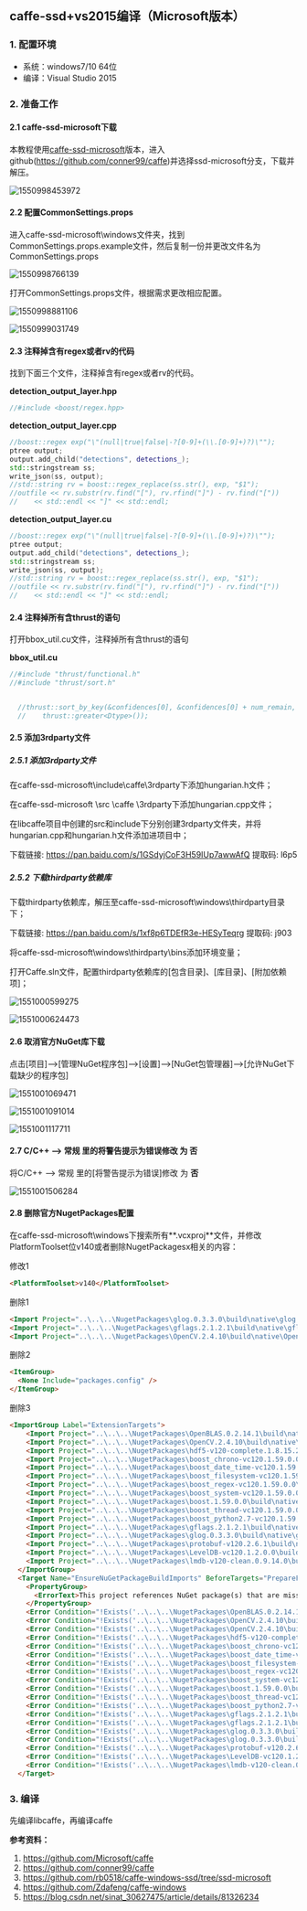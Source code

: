 ## caffe-ssd+vs2015编译（Microsoft版本）

### 1. 配置环境

- 系统：windows7/10 64位
- 编译：Visual Studio 2015

### 2. 准备工作

#### 2.1 caffe-ssd-microsoft下载

本教程使用[caffe-ssd-microsoft](https://github.com/conner99/caffe)版本，进入github(https://github.com/conner99/caffe)并选择ssd-microsoft分支，下载并解压。

![1550998453972](https://github.com/Zdafeng/caffe-ssd-microsoft-vs2015/tree/master/img/1550998453972.png)

#### 2.2 配置CommonSettings.props

进入caffe-ssd-microsoft\windows文件夹，找到CommonSettings.props.example文件，然后复制一份并更改文件名为CommonSettings.props

![1550998766139](https://github.com/Zdafeng/caffe-ssd-microsoft-vs2015/tree/master/img/1550998766139.png)

打开CommonSettings.props文件，根据需求更改相应配置。

![1550998881106](https://github.com/Zdafeng/caffe-ssd-microsoft-vs2015/tree/master/img/1550998881106.png)

![1550999031749](https://github.com/Zdafeng/caffe-ssd-microsoft-vs2015/tree/master/img/1550999031749.png)

#### 2.3 注释掉含有regex或者rv的代码

找到下面三个文件，注释掉含有regex或者rv的代码。

**detection_output_layer.hpp** 

```c++
//#include <boost/regex.hpp>
```

**detection_output_layer.cpp** 

```c++
//boost::regex exp("\"(null|true|false|-?[0-9]+(\\.[0-9]+)?)\"");
ptree output;
output.add_child("detections", detections_);
std::stringstream ss;
write_json(ss, output);
//std::string rv = boost::regex_replace(ss.str(), exp, "$1");
//outfile << rv.substr(rv.find("["), rv.rfind("]") - rv.find("["))
//    << std::endl << "]" << std::endl;
```

**detection_output_layer.cu**

```c++
//boost::regex exp("\"(null|true|false|-?[0-9]+(\\.[0-9]+)?)\"");
ptree output;
output.add_child("detections", detections_);
std::stringstream ss;
write_json(ss, output);
//std::string rv = boost::regex_replace(ss.str(), exp, "$1");
//outfile << rv.substr(rv.find("["), rv.rfind("]") - rv.find("["))
//    << std::endl << "]" << std::endl;
```

#### 2.4 注释掉所有含thrust的语句

打开bbox_util.cu文件，注释掉所有含thrust的语句

**bbox_util.cu**

```c++
//#include "thrust/functional.h"
//#include "thrust/sort.h"


  //thrust::sort_by_key(&confidences[0], &confidences[0] + num_remain, &idx[0],
  //    thrust::greater<Dtype>());
```

#### 2.5 添加3rdparty文件

##### 2.5.1 添加3rdparty文件

在caffe-ssd-microsoft\include\caffe\3rdparty下添加hungarian.h文件；

在caffe-ssd-microsoft \src \caffe \3rdparty下添加hungarian.cpp文件；

在libcaffe项目中创建的src和include下分别创建3rdparty文件夹，并将hungarian.cpp和hungarian.h文件添加进项目中；

下载链接: https://pan.baidu.com/s/1GSdyjCoF3H59IUp7awwAfQ 提取码: l6p5

##### 2.5.2 下载thirdparty依赖库

下载thirdparty依赖库，解压至caffe-ssd-microsoft\windows\thirdparty目录下；

下载链接: https://pan.baidu.com/s/1xf8p6TDEfR3e-HESyTeqrg 提取码: j903

将caffe-ssd-microsoft\windows\thirdparty\bins添加环境变量；

打开Caffe.sln文件，配置thirdparty依赖库的[包含目录]、[库目录]、[附加依赖项]；

![1551000599275](https://github.com/Zdafeng/caffe-ssd-microsoft-vs2015/tree/master/img/1551000599275.png)

![1551000624473](https://github.com/Zdafeng/caffe-ssd-microsoft-vs2015/tree/master/img/1551000624473.png)

#### 2.6 取消官方NuGet库下载

点击[项目]—>[管理NuGet程序包]—>[设置]—>[NuGet包管理器]—>[允许NuGet下载缺少的程序包]

![1551001069471](https://github.com/Zdafeng/caffe-ssd-microsoft-vs2015/tree/master/img/1551001069471.png)

![1551001091014](https://github.com/Zdafeng/caffe-ssd-microsoft-vs2015/tree/master/img/1551001091014.png)

![1551001117711](https://github.com/Zdafeng/caffe-ssd-microsoft-vs2015/tree/master/img/1551001117711.png)

#### 2.7 C/C++ –> 常规 里的将警告提示为错误修改 为 **否**

将C/C++ –> 常规 里的[将警告提示为错误]修改 为 **否**

![1551001506284](https://github.com/Zdafeng/caffe-ssd-microsoft-vs2015/tree/master/img/1551001506284.png)

#### 2.8 删除官方NugetPackages配置

在caffe-ssd-microsoft\windows下搜索所有**.vcxproj**文件，并修改PlatformToolset位v140或者删除NugetPackagesx相关的内容：

修改1

```html
<PlatformToolset>v140</PlatformToolset>
```

删除1

```html
<Import Project="..\..\..\NugetPackages\glog.0.3.3.0\build\native\glog.props" Condition="Exists('..\..\..\NugetPackages\glog.0.3.3.0\build\native\glog.props')" />
<Import Project="..\..\..\NugetPackages\gflags.2.1.2.1\build\native\gflags.props" Condition="Exists('..\..\..\NugetPackages\gflags.2.1.2.1\build\native\gflags.props')" />
<Import Project="..\..\..\NugetPackages\OpenCV.2.4.10\build\native\OpenCV.props" Condition="Exists('..\..\..\NugetPackages\OpenCV.2.4.10\build\native\OpenCV.props')" />
```

删除2

```html
<ItemGroup>
  <None Include="packages.config" />
</ItemGroup>
```

删除3

```html
<ImportGroup Label="ExtensionTargets">
    <Import Project="..\..\..\NugetPackages\OpenBLAS.0.2.14.1\build\native\openblas.targets" Condition="Exists('..\..\..\NugetPackages\OpenBLAS.0.2.14.1\build\native\openblas.targets')" />
    <Import Project="..\..\..\NugetPackages\OpenCV.2.4.10\build\native\OpenCV.targets" Condition="Exists('..\..\..\NugetPackages\OpenCV.2.4.10\build\native\OpenCV.targets')" />
    <Import Project="..\..\..\NugetPackages\hdf5-v120-complete.1.8.15.2\build\native\hdf5-v120.targets" Condition="Exists('..\..\..\NugetPackages\hdf5-v120-complete.1.8.15.2\build\native\hdf5-v120.targets')" />
    <Import Project="..\..\..\NugetPackages\boost_chrono-vc120.1.59.0.0\build\native\boost_chrono-vc120.targets" Condition="Exists('..\..\..\NugetPackages\boost_chrono-vc120.1.59.0.0\build\native\boost_chrono-vc120.targets')" />
    <Import Project="..\..\..\NugetPackages\boost_date_time-vc120.1.59.0.0\build\native\boost_date_time-vc120.targets" Condition="Exists('..\..\..\NugetPackages\boost_date_time-vc120.1.59.0.0\build\native\boost_date_time-vc120.targets')" />
    <Import Project="..\..\..\NugetPackages\boost_filesystem-vc120.1.59.0.0\build\native\boost_filesystem-vc120.targets" Condition="Exists('..\..\..\NugetPackages\boost_filesystem-vc120.1.59.0.0\build\native\boost_filesystem-vc120.targets')" />
    <Import Project="..\..\..\NugetPackages\boost_regex-vc120.1.59.0.0\build\native\boost_regex-vc120.targets" Condition="Exists('..\..\..\NugetPackages\boost_regex-vc120.1.59.0.0\build\native\boost_regex-vc120.targets')" />
	<Import Project="..\..\..\NugetPackages\boost_system-vc120.1.59.0.0\build\native\boost_system-vc120.targets" Condition="Exists('..\..\..\NugetPackages\boost_system-vc120.1.59.0.0\build\native\boost_system-vc120.targets')" />
  	<Import Project="..\..\..\NugetPackages\boost.1.59.0.0\build\native\boost.targets" Condition="Exists('..\..\..\NugetPackages\boost.1.59.0.0\build\native\boost.targets')" />
    <Import Project="..\..\..\NugetPackages\boost_thread-vc120.1.59.0.0\build\native\boost_thread-vc120.targets" Condition="Exists('..\..\..\NugetPackages\boost_thread-vc120.1.59.0.0\build\native\boost_thread-vc120.targets')" />
    <Import Project="..\..\..\NugetPackages\boost_python2.7-vc120.1.59.0.0\build\native\boost_python-vc120.targets" Condition="Exists('..\..\..\NugetPackages\boost_python2.7-vc120.1.59.0.0\build\native\boost_python-vc120.targets')" />
    <Import Project="..\..\..\NugetPackages\gflags.2.1.2.1\build\native\gflags.targets" Condition="Exists('..\..\..\NugetPackages\gflags.2.1.2.1\build\native\gflags.targets')" />
    <Import Project="..\..\..\NugetPackages\glog.0.3.3.0\build\native\glog.targets" Condition="Exists('..\..\..\NugetPackages\glog.0.3.3.0\build\native\glog.targets')" />
    <Import Project="..\..\..\NugetPackages\protobuf-v120.2.6.1\build\native\protobuf-v120.targets" Condition="Exists('..\..\..\NugetPackages\protobuf-v120.2.6.1\build\native\protobuf-v120.targets')" />
    <Import Project="..\..\..\NugetPackages\LevelDB-vc120.1.2.0.0\build\native\LevelDB-vc120.targets" Condition="Exists('..\..\..\NugetPackages\LevelDB-vc120.1.2.0.0\build\native\LevelDB-vc120.targets')" />
    <Import Project="..\..\..\NugetPackages\lmdb-v120-clean.0.9.14.0\build\native\lmdb-v120-clean.targets" Condition="Exists('..\..\..\NugetPackages\lmdb-v120-clean.0.9.14.0\build\native\lmdb-v120-clean.targets')" />
  </ImportGroup>
  <Target Name="EnsureNuGetPackageBuildImports" BeforeTargets="PrepareForBuild">
    <PropertyGroup>
      <ErrorText>This project references NuGet package(s) that are missing on this computer. Enable NuGet Package Restore to download them.  For more information, see http://go.microsoft.com/fwlink/?LinkID=322105. The missing file is {0}.</ErrorText>
    </PropertyGroup>
    <Error Condition="!Exists('..\..\..\NugetPackages\OpenBLAS.0.2.14.1\build\native\openblas.targets')" Text="$([System.String]::Format('$(ErrorText)', '..\..\..\NugetPackages\OpenBLAS.0.2.14.1\build\native\openblas.targets'))" />
    <Error Condition="!Exists('..\..\..\NugetPackages\OpenCV.2.4.10\build\native\OpenCV.props')" Text="$([System.String]::Format('$(ErrorText)', '..\..\..\NugetPackages\OpenCV.2.4.10\build\native\OpenCV.props'))" />
    <Error Condition="!Exists('..\..\..\NugetPackages\OpenCV.2.4.10\build\native\OpenCV.targets')" Text="$([System.String]::Format('$(ErrorText)', '..\..\..\NugetPackages\OpenCV.2.4.10\build\native\OpenCV.targets'))" />
    <Error Condition="!Exists('..\..\..\NugetPackages\hdf5-v120-complete.1.8.15.2\build\native\hdf5-v120.targets')" Text="$([System.String]::Format('$(ErrorText)', '..\..\..\NugetPackages\hdf5-v120-complete.1.8.15.2\build\native\hdf5-v120.targets'))" />
    <Error Condition="!Exists('..\..\..\NugetPackages\boost_chrono-vc120.1.59.0.0\build\native\boost_chrono-vc120.targets')" Text="$([System.String]::Format('$(ErrorText)', '..\..\..\NugetPackages\boost_chrono-vc120.1.59.0.0\build\native\boost_chrono-vc120.targets'))" />
    <Error Condition="!Exists('..\..\..\NugetPackages\boost_date_time-vc120.1.59.0.0\build\native\boost_date_time-vc120.targets')" Text="$([System.String]::Format('$(ErrorText)', '..\..\..\NugetPackages\boost_date_time-vc120.1.59.0.0\build\native\boost_date_time-vc120.targets'))" />
    <Error Condition="!Exists('..\..\..\NugetPackages\boost_filesystem-vc120.1.59.0.0\build\native\boost_filesystem-vc120.targets')" Text="$([System.String]::Format('$(ErrorText)', '..\..\..\NugetPackages\boost_filesystem-vc120.1.59.0.0\build\native\boost_filesystem-vc120.targets'))" />
    <Error Condition="!Exists('..\..\..\NugetPackages\boost_regex-vc120.1.59.0.0\build\native\boost_regex-vc120.targets')" Text="$([System.String]::Format('$(ErrorText)', '..\..\..\NugetPackages\boost_regex-vc120.1.59.0.0\build\native\boost_regex-vc120.targets'))" />
	<Error Condition="!Exists('..\..\..\NugetPackages\boost_system-vc120.1.59.0.0\build\native\boost_system-vc120.targets')" Text="$([System.String]::Format('$(ErrorText)', '..\..\..\NugetPackages\boost_system-vc120.1.59.0.0\build\native\boost_system-vc120.targets'))" />
    <Error Condition="!Exists('..\..\..\NugetPackages\boost.1.59.0.0\build\native\boost.targets')" Text="$([System.String]::Format('$(ErrorText)', '..\..\..\NugetPackages\boost.1.59.0.0\build\native\boost.targets'))" />
    <Error Condition="!Exists('..\..\..\NugetPackages\boost_thread-vc120.1.59.0.0\build\native\boost_thread-vc120.targets')" Text="$([System.String]::Format('$(ErrorText)', '..\..\..\NugetPackages\boost_thread-vc120.1.59.0.0\build\native\boost_thread-vc120.targets'))" />
    <Error Condition="!Exists('..\..\..\NugetPackages\boost_python2.7-vc120.1.59.0.0\build\native\boost_python-vc120.targets')" Text="$([System.String]::Format('$(ErrorText)', '..\..\..\NugetPackages\boost_python2.7-vc120.1.59.0.0\build\native\boost_python-vc120.targets'))" />
    <Error Condition="!Exists('..\..\..\NugetPackages\gflags.2.1.2.1\build\native\gflags.props')" Text="$([System.String]::Format('$(ErrorText)', '..\..\..\NugetPackages\gflags.2.1.2.1\build\native\gflags.props'))" />
    <Error Condition="!Exists('..\..\..\NugetPackages\gflags.2.1.2.1\build\native\gflags.targets')" Text="$([System.String]::Format('$(ErrorText)', '..\..\..\NugetPackages\gflags.2.1.2.1\build\native\gflags.targets'))" />
    <Error Condition="!Exists('..\..\..\NugetPackages\glog.0.3.3.0\build\native\glog.props')" Text="$([System.String]::Format('$(ErrorText)', '..\..\..\NugetPackages\glog.0.3.3.0\build\native\glog.props'))" />
    <Error Condition="!Exists('..\..\..\NugetPackages\glog.0.3.3.0\build\native\glog.targets')" Text="$([System.String]::Format('$(ErrorText)', '..\..\..\NugetPackages\glog.0.3.3.0\build\native\glog.targets'))" />
    <Error Condition="!Exists('..\..\..\NugetPackages\protobuf-v120.2.6.1\build\native\protobuf-v120.targets')" Text="$([System.String]::Format('$(ErrorText)', '..\..\..\NugetPackages\protobuf-v120.2.6.1\build\native\protobuf-v120.targets'))" />
    <Error Condition="!Exists('..\..\..\NugetPackages\LevelDB-vc120.1.2.0.0\build\native\LevelDB-vc120.targets')" Text="$([System.String]::Format('$(ErrorText)', '..\..\..\NugetPackages\LevelDB-vc120.1.2.0.0\build\native\LevelDB-vc120.targets'))" />
    <Error Condition="!Exists('..\..\..\NugetPackages\lmdb-v120-clean.0.9.14.0\build\native\lmdb-v120-clean.targets')" Text="$([System.String]::Format('$(ErrorText)', '..\..\..\NugetPackages\lmdb-v120-clean.0.9.14.0\build\native\lmdb-v120-clean.targets'))" />
  </Target>
```

### 3. 编译

先编译libcaffe，再编译caffe



**参考资料：**

1. https://github.com/Microsoft/caffe
2. https://github.com/conner99/caffe
3. https://github.com/rb0518/caffe-windows-ssd/tree/ssd-microsoft
4. https://github.com/Zdafeng/caffe-windows
5. https://blog.csdn.net/sinat_30627475/article/details/81326234
